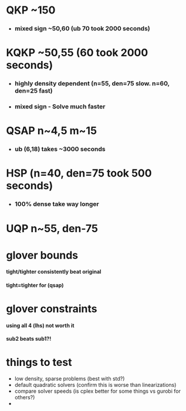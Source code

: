 # **QKP** ~150
* ### mixed sign ~50,60 (ub 70 took 2000 seconds)

# **KQKP** ~50,55 (60 took 2000 seconds)
* ### highly density dependent (n=55, den=75 slow. n=60, den=25 fast)
* ### mixed sign - Solve much faster

# **QSAP**  n~4,5 m~15
* ### ub (6,18) takes ~3000 seconds

# **HSP** (n=40, den=75 took 500 seconds)
* ### 100% dense take way longer

# **UQP** n~55, den-75

# glover bounds
#### tight/tighter consistently beat original
#### tight=tighter for (qsap)

# glover constraints
#### using all 4 (lhs) not worth it
#### sub2 beats sub1?!


# things to test
* low density, sparse problems (best with std?)
* default quadratic solvers (confirm this is worse than linearizations)
* compare solver speeds (is cplex better for some things vs gurobi for others?)
*
